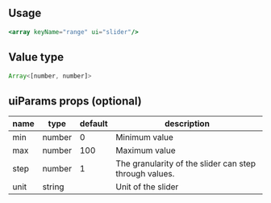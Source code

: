 ## Usage

```jsx
<array keyName="range" ui="slider"/>
```

<!-- STORY -->

## Value type

```js
Array<[number, number]>
```

## uiParams props (optional)

<table>
  <thead>
    <tr>
      <th>name</th>
      <th>type</th>
      <th>default</th>
      <th>description</th>
    </tr>
  </thead>
  <tbody>
    <tr>
      <td>min</td>
      <td>number</td>
      <td>0</td>
      <td>Minimum value</td>
    </tr>
    <tr>
      <td>max</td>
      <td>number</td>
      <td>100</td>
      <td>Maximum value</td>
    </tr>
    <tr>
      <td>step</td>
      <td>number</td>
      <td>1</td>
      <td>The granularity of the slider can step through values.</td>
    </tr>
    <tr>
      <td>unit</td>
      <td>string</td>
      <td></td>
      <td>Unit of the slider</td>
    </tr>
  </tbody>
</table>